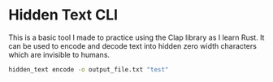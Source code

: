 # Hidden Text CLI

This is a basic tool I made to practice using the Clap library as I learn Rust. It can be used to encode and decode text into hidden zero width characters which are invisible to humans.

```bash
hidden_text encode -o output_file.txt "test"
```
